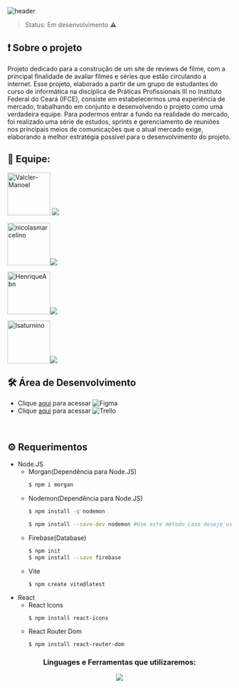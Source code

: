 ![header](https://user-images.githubusercontent.com/102832927/229260264-d3805921-2210-4a72-9bde-d16aa70902d4.png)

> Status: Em desenvolvimento  ⚠️
## ❗ Sobre o projeto
  Projeto dedicado para a construção de um site de reviews de filme, com a principal finalidade de avaliar filmes e séries que estão circulando a internet. Esse projeto, elaborado a partir de um grupo de estudantes do curso de informática na disciplica de Práticas Profissionais III no Instituto Federal do Ceará (IFCE), consiste em estabelecermos uma experiência de mercado, trabalhando em conjunto e desenvolvendo o projeto como uma verdadeira equipe. Para podermos  entrar a fundo na realidade do mercado, foi realizado uma série de estudos, sprints e gerenciamento de reuniões nos principais meios de comunicações que o atual mercado exige, elaborando a melhor estratégia possível para o desenvolvimento do projeto.
  
  ## 🔎 Equipe: 

<a href="https://github.com/Valcler-Manoel"><img src="https://github.com/Valcler-Manoel.png?size=96" alt="Valcler-Manoel" width="96px" height="96px" /></a> <a href="https://github.com/Valcler-Manoel" target="_blank"><img src="https://img.shields.io/badge/-GitHub-%23333?style=for-the-badge&logo=github&logoColor=white" target="_blank"></a> 


<a href="https://github.com/nicolasmarcelino"><img src="https://github.com/nicolasmarcelino.png?size=96" alt="nicolasmarcelino" width="96px" height="96px" /></a><a href="https://github.com/nicolasmarcelino" target="_blank"><img src="https://img.shields.io/badge/-GitHub-%23333?style=for-the-badge&logo=github&logoColor=white" target="_blank"></a> 

<a href="https://github.com/HenriqueAbn"><img src="https://github.com/HenriqueAbn.png?size=96" alt="HenriqueAbn" width="96px" height="96px" /></a><a href="https://github.com/HenriqueAbn" target="_blank"><img src="https://img.shields.io/badge/-GitHub-%23333?style=for-the-badge&logo=github&logoColor=white" target="_blank"></a> 

<a href="https://github.com/lsaturnino"><img src="https://github.com/lsaturnino.png?size=96" alt="lsaturnino" width="96px" height="96px" /></a><a href="https://github.com/lsaturnino" target="_blank"><img src="https://img.shields.io/badge/-GitHub-%23333?style=for-the-badge&logo=github&logoColor=white" target="_blank"></a> 
<br>
</p>

## 🛠️ Área de Desenvolvimento
- Clique [aqui](https://www.figma.com/file/NH4tDjcj27sxHNojMFFhhF/Cin%C3%A9?t=zo4GY85MBwohJJbV-1) para acessar ![Figma](https://img.shields.io/badge/-Figma-2E333D?style=flat&logo=figma)
- Clique [aqui](https://trello.com/b/E9RDKHap/sapuca%C3%ADs-project-web) para acessar ![Trello](https://img.shields.io/badge/-Trello-2E333D?style=flat&logo=trello)

<br>

## ⚙️ Requerimentos
- Node.JS
  - Morgan(Dependência para Node.JS)
      ```sh
      $ npm i morgan
      ```
  - Nodemon(Dependência para Node.JS)
      ```sh
      $ npm install -g nodemon
      ```
      ```sh
      $ npm install --save-dev nodemon #Use este método caso deseje usar como development dependency
      ```
  - Firebase(Database)
    ```sh
    $ npm init
    $ npm install --save firebase
    ```
  - Vite
    ```
    $ npm create vite@latest
    ```
- React
  - React Icons
    ```
    $ npm install react-icons
    ```
  - React Router Dom
    ```
    $ npm install react-router-dom
    ```

<h3 align="center">Linguages e Ferramentas que utilizaremos:</h3>

<p align="center">
  <a href="">
    <img src="https://skillicons.dev/icons?i=figma,git,nodejs,js,html,css,react,firebase" />
  </a>
</p>


